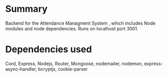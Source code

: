 

# Summary
Backend for the Attendance Managment System , which includes Node modules and node dependencies.
Runs on localhost port 3001.


# Dependencies used
Cord,
Express,
Nodejs,
Router,
Mongoose,
nodemailer,
nodemon,
express-async-handler,
bcryptjs,
cookie-parser



